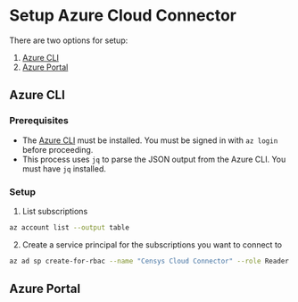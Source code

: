 # Setup Azure Cloud Connector

There are two options for setup:

1. [Azure CLI](#azure-cli)
2. [Azure Portal](#azure-portal)

## Azure CLI

### Prerequisites

- The [Azure CLI](https://docs.microsoft.com/en-us/cli/azure/install-azure-cli?view=azure-cli-latest) must be installed. You must be signed in with `az login` before proceeding.
- This process uses `jq` to parse the JSON output from the Azure CLI. You must have `jq` installed.

### Setup

1. List subscriptions

```sh
az account list --output table
```

2. Create a service principal for the subscriptions you want to connect to

```sh
az ad sp create-for-rbac --name "Censys Cloud Connector" --role Reader --scopes "/subscriptions/xxxxxxxx-xxxx-xxxx-xxxx-xxxxcxxxxxxx" | tee azure-sp.json
```

## Azure Portal

<!-- TODO: Write docs with pictures for Azure -->